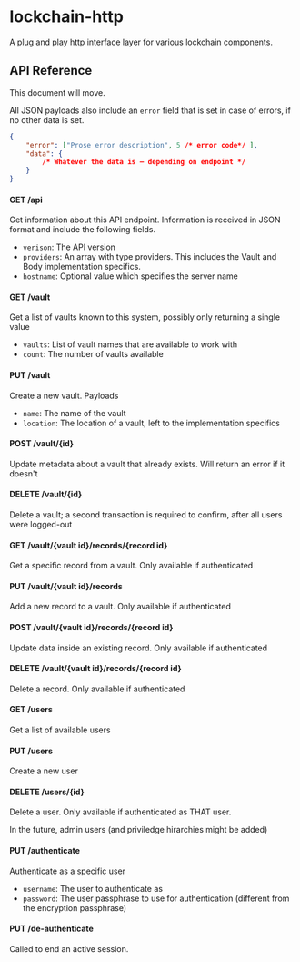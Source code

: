 # lockchain-http

A plug and play http interface layer for various lockchain components.


## API Reference

This document will move.

All JSON payloads also include an `error` field that is set in case of errors, if no other data is set.

```json
{
    "error": ["Prose error description", 5 /* error code*/ ],
    "data": {
        /* Whatever the data is – depending on endpoint */
    }
}
```

#### GET /api

Get information about this API endpoint. Information is received in JSON format and include the following fields.

- `verison`: The API version
- `providers`: An array with type providers. This includes the Vault and Body implementation specifics.
- `hostname`: Optional value which specifies the server name

#### GET /vault

Get a list of vaults known to this system, possibly only returning a single value

- `vaults`: List of vault names that are available to work with
- `count`: The number of vaults available

#### PUT /vault

Create a new vault. Payloads

- `name`: The name of the vault
- `location`: The location of a vault, left to the implementation specifics 

#### POST /vault/{id}

Update metadata about a vault that already exists. Will return an error if it doesn't

#### DELETE /vault/{id}

Delete a vault; a second transaction is required to confirm, after all users were logged-out

#### GET /vault/{vault id}/records/{record id}

Get a specific record from a vault. Only available if authenticated

#### PUT /vault/{vault id}/records

Add a new record to a vault. Only available if authenticated

#### POST /vault/{vault id}/records/{record id}

Update data inside an existing record. Only available if authenticated

#### DELETE /vault/{vault id}/records/{record id}

Delete a record. Only available if authenticated

#### GET /users

Get a list of available users

#### PUT /users

Create a new user

#### DELETE /users/{id}

Delete a user. Only available if authenticated as THAT user.

In the future, admin users (and priviledge hirarchies might be added)

#### PUT /authenticate

Authenticate as a specific user

- `username`: The user to authenticate as
- `password`: The user passphrase to use for authentication (different from the encryption passphrase)

#### PUT /de-authenticate

Called to end an active session.